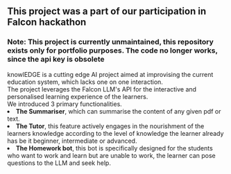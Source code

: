 <h2><b>This project was a part of our participation in Falcon hackathon</b></h2>
<h3>Note: This project is currently unmaintained, this repository exists only for portfolio purposes. The code no longer works, since the api key is obsolete</h3>
knowlEDGE is a cutting edge AI project aimed at improvising the current education system, which lacks one on one interaction.<br>
The project leverages the Falcon LLM's API for the interactive and personalised learning experience of the learners.<br>
We introduced 3 primary functionalities.<br>
<li><b>The Summariser</b>, which can summarise the content of any given pdf or text. </li>
<li><b>The Tutor</b>, this feature actively engages in the nourishment of the learners knowledge according to the level of knowledge the learner already has be it beginner, intermediate or advanced.</li> 
<li><b>The Homework bot</b>, this bot is specifically designed for the students who want to work and learn but are unable to work, the learner can pose questions to the LLM and seek help.</li>

